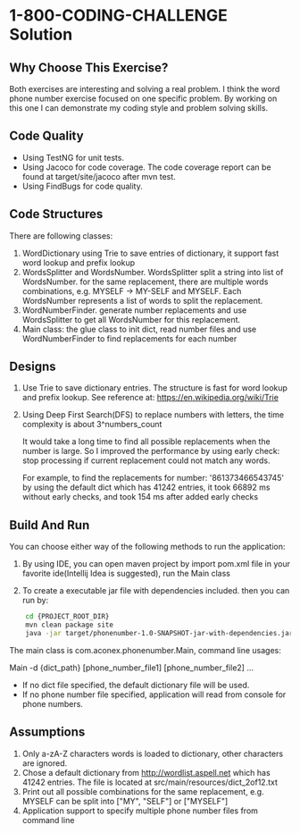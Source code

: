 1-800-CODING-CHALLENGE Solution
===============================

Why Choose This Exercise?
-------------------------
Both exercises are interesting and solving a real problem.
I think the word phone number exercise focused on one specific problem. By working on this one I can demonstrate my coding style and problem solving skills.


Code Quality
------------
- Using TestNG for unit tests.
- Using Jacoco for code coverage. The code coverage report can be found at target/site/jacoco after mvn test.
- Using FindBugs for code quality.


Code Structures
---------------
There are following classes:

1. WordDictionary using Trie to save entries of dictionary, it support fast word lookup and prefix lookup
2. WordsSplitter and WordsNumber. WordsSplitter split a string into list of WordsNumber.
    for the same replacement, there are multiple words combinations, e.g. MYSELF -> MY-SELF and MYSELF.
    Each WordsNumber represents a list of words to split the replacement.
3. WordNumberFinder. generate number replacements and use WordsSplitter to get all WordsNumber for this replacement.
4. Main class: the glue class to init dict, read number files and use WordNumberFinder to find replacements for each number


Designs
-------
1. Use Trie to save dictionary entries. The structure is fast for word lookup and prefix lookup. See reference at: https://en.wikipedia.org/wiki/Trie

2. Using Deep First Search(DFS) to replace numbers with letters, the time complexity is about 3^numbers_count

    It would take a long time to find all possible replacements when the number is large. So I improved the performance by using early check: stop processing if current replacement could not match any words.

    For example, to find the replacements for number: '861373466543745' by using the default dict which has 41242 entries,
    it took 66892 ms without early checks, and took 154 ms after added early checks


Build And Run
--------------------
You can choose either way of the following methods to run the application:

1. By using IDE, you can open maven project by import pom.xml file in your favorite ide(Intellij Idea is suggested), run the Main class

2. To create a executable jar file with dependencies included. then you can run by:
```bash
    cd {PROJECT_ROOT_DIR}
    mvn clean package site
    java -jar target/phonenumber-1.0-SNAPSHOT-jar-with-dependencies.jar -d src/main/resources/dict_2of12.txt src/test/resources/phonenumbers.txt
```
The main class is com.aconex.phonenumber.Main, command line usages:

Main -d {dict_path} [phone_number_file1] [phone_number_file2] ...

- If no dict file specified, the default dictionary file will be used.
- If no phone number file specified, application will read from console for phone numbers.


Assumptions
-----------
1. Only a-zA-Z characters words is loaded to dictionary, other characters are ignored.
2. Chose a default dictionary from http://wordlist.aspell.net which has 41242 entries. The file is located at src/main/resources/dict_2of12.txt
3. Print out all possible combinations for the same replacement, e.g. MYSELF can be split into ["MY", "SELF"] or ["MYSELF"]
4. Application support to specify multiple phone number files from command line